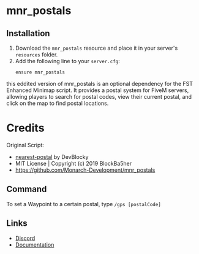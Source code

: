 # mnr_postals

## Installation
1. Download the `mnr_postals` resource and place it in your server's `resources` folder.
2. Add the following line to your `server.cfg`:
   ```plaintext
   ensure mnr_postals
   
this eddited version of mnr_postals is an optional dependency for the FST Enhanced Minimap script. It provides a postal system for FiveM servers, allowing players to search for postal codes, view their current postal, and click on the map to find postal locations.


# Credits

Original Script:
- [nearest-postal](https://github.com/DevBlocky/nearest-postal) by DevBlocky
- MIT License | Copyright (c) 2019 BlockBa5her
- https://github.com/Monarch-Development/mnr_postals

## Command
To set a Waypoint to a certain postal, type `/gps [postalCode]`

## Links
- [Discord](https://discord.gg/WKtk65yBC6)
- [Documentation](https://monarch-docs.ricodev.it/docs/monarch-resources/mnr_postals)
